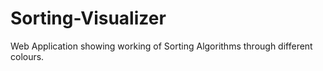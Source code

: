 # Sorting-Visualizer
Web Application showing working of Sorting Algorithms through different colours.
